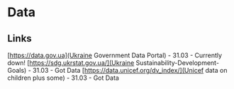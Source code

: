 # Data
## Links
[https://data.gov.ua](Ukraine Government Data Portal) - 31.03 - Currently down!
[https://sdg.ukrstat.gov.ua/](Ukraine Sustainability-Development-Goals) - 31.03 - Got Data
[https://data.unicef.org/dv_index/](Unicef data on children plus some) - 31.03 - Got Data